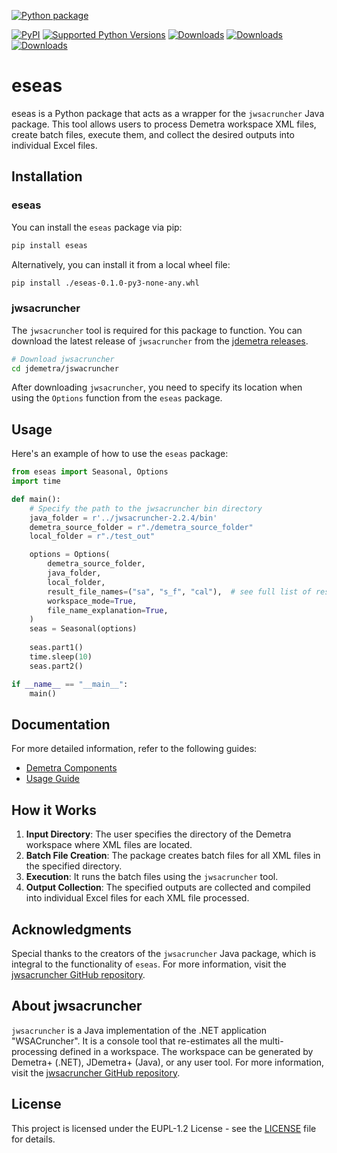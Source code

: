 [![Python package](https://github.com/SermetPekin/eseas-repo/actions/workflows/python-package.yml/badge.svg?branch=main)](https://github.com/SermetPekin/eseas-repo/actions/workflows/python-package.yml)


[![PyPI](https://img.shields.io/pypi/v/eseas?1)](https://img.shields.io/pypi/v/eseas?1) 
[![Supported Python Versions](https://img.shields.io/pypi/pyversions/eseas)](https://pypi.org/project/eseas/) 
[![Downloads](https://static.pepy.tech/badge/eseas?1)](https://pepy.tech/project/eseas?1) 
[![Downloads](https://static.pepy.tech/badge/eseas/month?1)](https://pepy.tech/project/eseas?1) 
[![Downloads](https://pepy.tech/badge/eseas/week?1)](https://pepy.tech/project/eseas?1)



# eseas

eseas is a Python package that acts as a wrapper for the `jwsacruncher` Java package. This tool allows users to process Demetra workspace XML files, create batch files, execute them, and collect the desired outputs into individual Excel files.

## Installation

### eseas

You can install the `eseas` package via pip:

```bash
pip install eseas
```

Alternatively, you can install it from a local wheel file:

```bash
pip install ./eseas-0.1.0-py3-none-any.whl
```

### jwsacruncher

The `jwsacruncher` tool is required for this package to function. You can download the latest release of `jwsacruncher` from the [jdemetra releases](https://github.com/jdemetra/jwsacruncher/releases/tag/v2.2.4).

```bash
# Download jwsacruncher
cd jdemetra/jswacruncher
```

After downloading `jwsacruncher`, you need to specify its location when using the `Options` function from the `eseas` package.

## Usage

Here's an example of how to use the `eseas` package:

```python
from eseas import Seasonal, Options
import time

def main():
    # Specify the path to the jwsacruncher bin directory
    java_folder = r'../jwsacruncher-2.2.4/bin'
    demetra_source_folder = r"./demetra_source_folder"
    local_folder = r"./test_out"

    options = Options(
        demetra_source_folder,
        java_folder,
        local_folder,
        result_file_names=("sa", "s_f", "cal"),  # see full list of result types from Demetra Components below
        workspace_mode=True,
        file_name_explanation=True,
    )
    seas = Seasonal(options)
    
    seas.part1()
    time.sleep(10)
    seas.part2()

if __name__ == "__main__":
    main()
```

## Documentation

For more detailed information, refer to the following guides:

- [Demetra Components](https://github.com/SermetPekin/eseas-repo/blob/main/docs/demetra_components.md)
- [Usage Guide](https://github.com/SermetPekin/eseas-repo/blob/main/docs/usage.md)

## How it Works

1. **Input Directory**: The user specifies the directory of the Demetra workspace where XML files are located.
2. **Batch File Creation**: The package creates batch files for all XML files in the specified directory.
3. **Execution**: It runs the batch files using the `jwsacruncher` tool.
4. **Output Collection**: The specified outputs are collected and compiled into individual Excel files for each XML file processed.

## Acknowledgments

Special thanks to the creators of the `jwsacruncher` Java package, which is integral to the functionality of `eseas`. For more information, visit the [jwsacruncher GitHub repository](https://github.com/jdemetra/jwsacruncher).

## About jwsacruncher

`jwsacruncher` is a Java implementation of the .NET application "WSACruncher". It is a console tool that re-estimates all the multi-processing defined in a workspace. The workspace can be generated by Demetra+ (.NET), JDemetra+ (Java), or any user tool. For more information, visit the [jwsacruncher GitHub repository](https://github.com/jdemetra/jwsacruncher).

## License

This project is licensed under the EUPL-1.2 License - see the [LICENSE](https://github.com/SermetPekin/eseas-repo/LICENSE) file for details.


